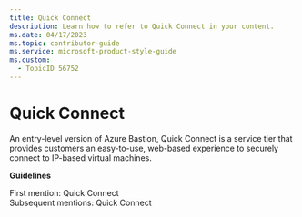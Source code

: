 ```yaml
---
title: Quick Connect
description: Learn how to refer to Quick Connect in your content.
ms.date: 04/17/2023
ms.topic: contributor-guide
ms.service: microsoft-product-style-guide
ms.custom:
  - TopicID 56752
---
```



# Quick Connect

An entry-level version of Azure Bastion, Quick Connect is a service tier that provides customers an easy-to-use, web-based experience to securely connect to IP-based virtual machines.

**Guidelines**

First mention: Quick Connect  
Subsequent mentions: Quick Connect  

  